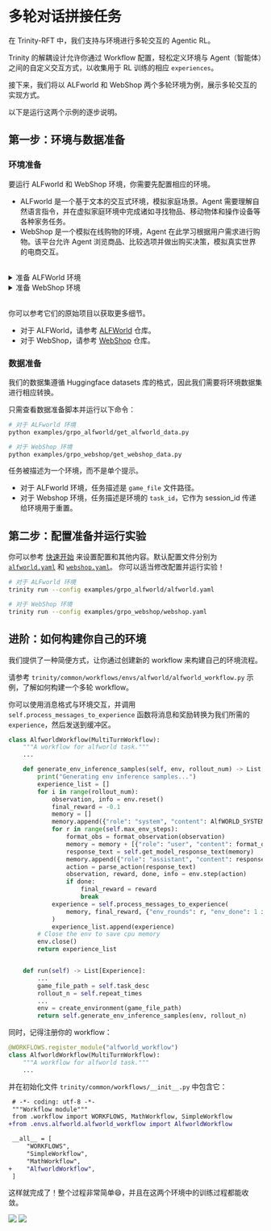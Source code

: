 # 多轮对话拼接任务

在 Trinity-RFT 中，我们支持与环境进行多轮交互的 Agentic RL。

Trinity 的解耦设计允许你通过 Workflow 配置，轻松定义环境与 Agent（智能体）之间的自定义交互方式，以收集用于 RL 训练的相应 `experiences`。

接下来，我们将以 ALFworld 和 WebShop 两个多轮环境为例，展示多轮交互的实现方式。

以下是运行这两个示例的逐步说明。

## 第一步：环境与数据准备
### 环境准备
要运行 ALFworld 和 WebShop 环境，你需要先配置相应的环境。
- ALFworld 是一个基于文本的交互式环境，模拟家庭场景。Agent 需要理解自然语言指令，并在虚拟家庭环境中完成诸如寻找物品、移动物体和操作设备等各种家务任务。
- WebShop 是一个模拟在线购物的环境，Agent 在此学习根据用户需求进行购物。该平台允许 Agent 浏览商品、比较选项并做出购买决策，模拟真实世界的电商交互。

<br>
<details>
<summary>准备 ALFWorld 环境</summary>

1. 使用 pip 安装：`pip install alfworld[full]`

2. 设置路径：`export ALFWORLD_DATA=/path/to/alfworld/data`

3. 下载环境：`alfworld-download`

现在你可以在 `$ALFWORLD_DATA` 目录下找到环境，并继续后续步骤。
</details>

<details>
<summary>准备 WebShop 环境</summary>

1. 安装 Python 3.8.13

2. 安装 Java

3. 下载源代码：`git clone https://github.com/princeton-nlp/webshop.git webshop`

4. 创建虚拟环境：`conda create -n webshop python=3.8.13` 并激活：`conda activate webshop`

5. 通过 `setup.sh` 脚本在 `webshop` 虚拟环境中安装依赖：`./setup.sh [-d small|all]`

接下来，你可以继续执行后续步骤。
</details>
<br>

你可以参考它们的原始项目以获取更多细节。
- 对于 ALFWorld，请参考 [ALFWorld](https://github.com/alfworld/alfworld) 仓库。
- 对于 WebShop，请参考 [WebShop](https://github.com/princeton-nlp/WebShop) 仓库。

### 数据准备
我们的数据集遵循 Huggingface datasets 库的格式，因此我们需要将环境数据集进行相应转换。

只需查看数据准备脚本并运行以下命令：
```bash
# 对于 ALFworld 环境
python examples/grpo_alfworld/get_alfworld_data.py

# 对于 WebShop 环境
python examples/grpo_webshop/get_webshop_data.py
```

任务被描述为一个环境，而不是单个提示。
- 对于 ALFworld 环境，任务描述是 `game_file` 文件路径。
- 对于 Webshop 环境，任务描述是环境的 `task_id`，它作为 session_id 传递给环境用于重置。

## 第二步：配置准备并运行实验

你可以参考 [快速开始](./example_reasoning_basic.md) 来设置配置和其他内容。默认配置文件分别为 [`alfworld.yaml`](https://github.com/modelscope/Trinity-RFT/tree/main/examples/grpo_alfworld/alfworld.yaml) 和 [`webshop.yaml`](https://github.com/modelscope/Trinity-RFT/tree/main/examples/grpo_webshop/webshop.yaml)。
你可以适当修改配置并运行实验！

```bash
# 对于 ALFworld 环境
trinity run --config examples/grpo_alfworld/alfworld.yaml

# 对于 WebShop 环境
trinity run --config examples/grpo_webshop/webshop.yaml
```

## 进阶：如何构建你自己的环境

我们提供了一种简便方式，让你通过创建新的 workflow 来构建自己的环境流程。

请参考 `trinity/common/workflows/envs/alfworld/alfworld_workflow.py` 示例，了解如何构建一个多轮 workflow。

你可以使用消息格式与环境交互，并调用 `self.process_messages_to_experience` 函数将消息和奖励转换为我们所需的 `experience`，然后发送到缓冲区。

```python
class AlfworldWorkflow(MultiTurnWorkflow):
    """A workflow for alfworld task."""
    ...

    def generate_env_inference_samples(self, env, rollout_num) -> List[Experience]:
        print("Generating env inference samples...")
        experience_list = []
        for i in range(rollout_num):
            observation, info = env.reset()
            final_reward = -0.1
            memory = []
            memory.append({"role": "system", "content": AlfWORLD_SYSTEM_PROMPT})
            for r in range(self.max_env_steps):
                format_obs = format_observation(observation)
                memory = memory + [{"role": "user", "content": format_obs}]
                response_text = self.get_model_response_text(memory)
                memory.append({"role": "assistant", "content": response_text})
                action = parse_action(response_text)
                observation, reward, done, info = env.step(action)
                if done:
                    final_reward = reward
                    break
            experience = self.process_messages_to_experience(
                memory, final_reward, {"env_rounds": r, "env_done": 1 if done else 0}
            )
            experience_list.append(experience)
        # Close the env to save cpu memory
        env.close()
        return experience_list


    def run(self) -> List[Experience]:
        ...
        game_file_path = self.task_desc
        rollout_n = self.repeat_times
        ...
        env = create_environment(game_file_path)
        return self.generate_env_inference_samples(env, rollout_n)
```

同时，记得注册你的 workflow：
```python
@WORKFLOWS.register_module("alfworld_workflow")
class AlfworldWorkflow(MultiTurnWorkflow):
    """A workflow for alfworld task."""
    ...
```

并在初始化文件 `trinity/common/workflows/__init__.py` 中包含它：

```diff
 # -*- coding: utf-8 -*-
 """Workflow module"""
 from .workflow import WORKFLOWS, MathWorkflow, SimpleWorkflow
+from .envs.alfworld.alfworld_workflow import AlfworldWorkflow

 __all__ = [
     "WORKFLOWS",
     "SimpleWorkflow",
     "MathWorkflow",
+    "AlfworldWorkflow",
 ]
```

这样就完成了！整个过程非常简单😄，并且在这两个环境中的训练过程都能收敛。

![](../../assets/alfworld_reward_curve.png)
![](../../assets/webshop_reward_curve.png)

